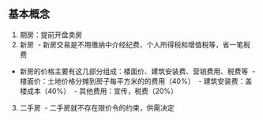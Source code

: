 ## 基本概念
1. 期房：提前开盘卖房
2. 新房
  - 新房交易是不用缴纳中介经纪费、个人所得税和增值税等，省一笔税费
  - 新房的价格主要有这几部分组成：楼面价、建筑安装费、营销费用、税费等
  - 楼面价：土地价格分摊到房子每平方米的的费用（40%）
  - 建筑安装费：盖楼成本（40%）
  - 其他费用：宣传，税费（20%）
3. 二手房
  - 二手房就不存在限价令的约束，供需决定

